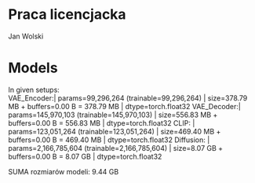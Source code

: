 # Praca licencjacka
Jan Wolski

# Models
In given setups:  
VAE_Encoder:| params=99,296,264    (trainable=99,296,264)    | size=378.79 MB + buffers=0.00 B = 378.79 MB | dtype=torch.float32
VAE_Decoder:| params=145,970,103   (trainable=145,970,103)   | size=556.83 MB + buffers=0.00 B = 556.83 MB | dtype=torch.float32
CLIP:       | params=123,051,264   (trainable=123,051,264)   | size=469.40 MB + buffers=0.00 B = 469.40 MB | dtype=torch.float32
Diffusion:  | params=2,166,785,604 (trainable=2,166,785,604) | size=8.07 GB   + buffers=0.00 B = 8.07 GB   | dtype=torch.float32

SUMA rozmiarów modeli: 9.44 GB